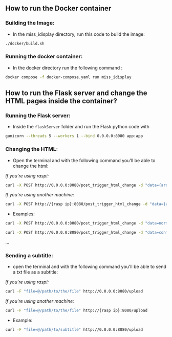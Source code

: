 ## How to run the Docker container

### Building the Image:
- In the miss_idisplay directory, run this code to build the image:

```sh
./docker/build.sh
```

### Running the docker container:
- In the docker directory run the following command :

```sh
docker compose -f docker-compose.yaml run miss_idisplay
```

## How to run the Flask server and change the HTML pages inside the container?

### Running the Flask server:
- Inside the `flaskServer` folder and run the Flask python code with

```sh
gunicorn --threads 5 --workers 1 --bind 0.0.0.0:8080 app:app
```
### Changing the HTML:
- Open the terminal and with the following command you'll be able to change the html:

 *If you're using raspi:*

```sh
curl -X POST http://0.0.0.0:8080/post_trigger_html_change -d "data={arquivo html -sem o .html-}"
```
*If you're using another machine:*

```sh
curl -X POST http://{rasp ip}:8080/post_trigger_html_change -d "data={arquivo html -sem o .html-}"
```
- Examples:
```sh
curl -X POST http://0.0.0.0:8080/post_trigger_html_change -d "data=normal"
```
```sh
curl -X POST http://0.0.0.0:8080/post_trigger_html_change -d "data=confused"
```

...

### Sending a subtitle:
- open the terminal and with the following command you'll be able to send a txt file as a subtitle:

*If you're using raspi:*
```sh
curl -F "file=@/path/to/the/file" http://0.0.0.0:8080/upload
```
*If you're using another machine:*
```sh
curl -F "file=@/path/to/the/file" http://{rasp ip}:8080/upload
```

- Example:
```sh
curl -F "file=@/path/to/subtitle" http://0.0.0.0:8080/upload
```

